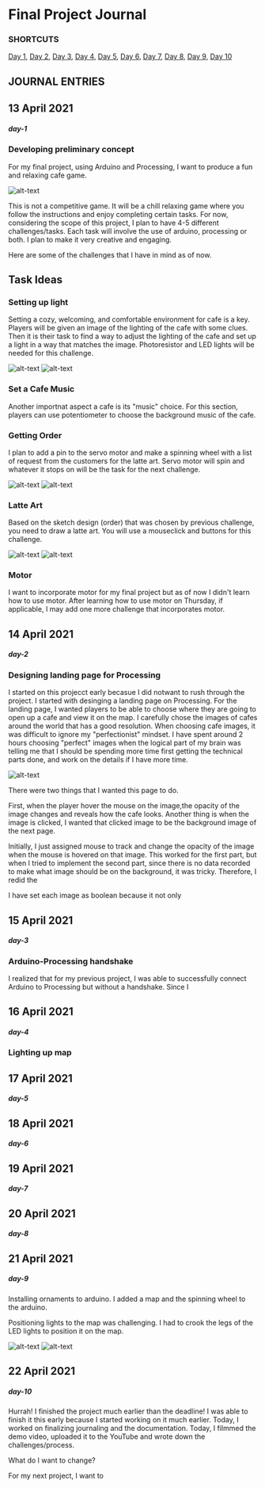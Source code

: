# Final Project Journal

### SHORTCUTS
[Day 1](journal.md#day-1), [Day 2](journal.md#day-2), [Day 3](journal.md#day-3), [Day 4](journal.md#day-4), [Day 5](journal.md#day-5), [Day 6](journal.md#day-6), [Day 7](journal.md#day-7), [Day 8](journal.md#day-8), [Day 9](journal.md#day-9), [Day 10](journal.md#day-10)

## JOURNAL ENTRIES

## 13 April 2021
##### day-1

### Developing preliminary concept 

For my final project, using Arduino and Processing, I want to produce a fun and relaxing cafe game.

![alt-text](Images/cafe.jpg)

This is not a competitive game. It will be a chill relaxing game where you follow the instructions and enjoy completing certain tasks. For now, considering the scope of this project, I plan to have 4-5 different challenges/tasks. Each task will involve the use of arduino, processing or both. I plan to make it very creative and engaging.

Here are some of the challenges that I have in mind as of now.

## Task Ideas

### Setting up light 

Setting a cozy, welcoming, and comfortable environment for cafe is a key. Players will be given an image of the lighting of the cafe with some clues. Then it is their task to find a way to adjust the lighting of the cafe and set up a light in a way that matches the image. Photoresistor and LED lights will be needed for this challenge.

![alt-text](Images/light.jpg) ![alt-text](Images/cafelight2.jpg) 

### Set a Cafe Music

Another importnat aspect a cafe is its "music" choice. For this section, players can use potentiometer to choose the background music of the cafe.

### Getting Order

I plan to add a pin to the servo motor and make a spinning wheel with a list of request from the customers for the latte art. Servo motor will spin and whatever it stops on will be the task for the next challenge. 

![alt-text](Images/spin.png) ![alt-text](Images/spinningwheel.jpg) 

### Latte Art

Based on the sketch design (order) that was chosen by previous challenge, you need to draw a latte art. You will use a mouseclick and buttons for this challenge. 

![alt-text](Images/latteart.jpg) ![alt-text](Images/latteart2.jpg) 

### Motor
I want to incorporate motor for my final project but as of now I didn't learn how to use motor. After learning how to use motor on Thursday, if applicable, I may add one more challenge that incorporates motor. 

## 14 April 2021
##### day-2

### Designing landing page for Processing 

I started on this projecct early becasue I did notwant to rush through the project. I started with desinging a landing page on Processing. For the landing page, I wanted players to be able to choose where they are going to open up a cafe and view it on the map. I carefully chose the images of cafes around the world that has a good resolution. When choosing cafe images, it was difficult to ignore my "perfectionist" mindset. I have spent around 2 hours choosing "perfect" images when the logical part of my brain was telling me that I should be spending more time first getting the technical parts done, and work on the details if I have more time. 

![alt-text](Images/cafehover.jpg)

There were two things that I wanted this page to do.

First, when the player hover the mouse on the image,the opacity of the image changes and reveals how the cafe looks. Another thing is when the image is clicked, I wanted that clicked image to be the background image of the next page. 

Initially, I just assigned mouse to track and change the opacity of the image when the mouse is hovered on that image. This worked for the first part, but when I tried to implement the second part, since there is no data recorded to make what image should be on the background, it was tricky. Therefore, I redid the 

I have set each image as boolean because it not only

## 15 April 2021
##### day-3

### Arduino-Processing handshake 

I realized that for my previous project, I was able to successfully connect Arduino to Processing but without a handshake. Since I 

## 16 April 2021
##### day-4

### Lighting up map 


## 17 April 2021
##### day-5


## 18 April 2021
##### day-6

## 19 April 2021
##### day-7

## 20 April 2021
##### day-8

## 21 April 2021
##### day-9

Installing ornaments to arduino. I added a map and the spinning wheel to the arduino. 

Positioning lights to the map was challenging. I had to crook the legs of the LED lights to position it on the map. 

![alt-text](Images/circuit3.png) ![alt-text](Images/circuit4.png) 

## 22 April 2021
##### day-10

Hurrah! I finished the project much earlier than the deadline! I was able to finish it this early because I started working on it much earlier. Today, I worked on finalizing journaling and the documentation. Today, I filmmed the demo video, uploaded it to the YouTube and wrote down the challenges/process. 

What do I want to change? 

For my next project, I want to 


